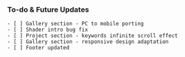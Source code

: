 ### To-do & Future Updates
    - [ ] Gallery section - PC to mobile porting
    - [ ] Shader intro bug fix
    - [ ] Project section - keywords infinite scroll effect
    - [ ] Gallery section - responsive design adaptation
    - [ ] Footer updated